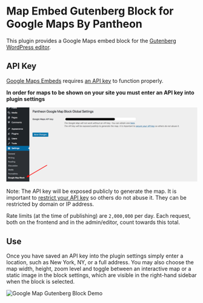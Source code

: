 # Map Embed Gutenberg Block for Google Maps By Pantheon
This plugin provides a Google Maps embed block for the [Gutenberg WordPress editor](https://github.com/WordPress/gutenberg). 

## API Key
[Google Maps Embeds](https://developers.google.com/maps/documentation/embed/guide) requires [an API key](https://developers.google.com/maps/documentation/embed/get-api-key) to function properly. 

**In order for maps to be shown on your site you must enter an API key into plugin settings**

![Google Map Gutenberg Block API Setting](./assets/images/screenshot-2.png)

Note: The API key will be exposed publicly to generate the map. It is important to [restrict your API key](https://developers.google.com/maps/documentation/embed/get-api-key#key-restrictions) so others do not abuse it. They can be restricted by domain or IP address.

Rate limits (at the time of publishing) are `2,000,000` per day. Each request, both on the frontend and in the admin/editor, count towards this total.

## Use
Once you have saved an API key into the plugin settings simply enter a location, such as New York, NY, or a full address. You may also choose the map width, height, zoom level and toggle between an interactive map or a static image in the block settings, which are visible in the right-hand sidebar when the block is selected.

![Google Map Gutenberg Block Demo](./assets/images/screenshot-1.gif)
